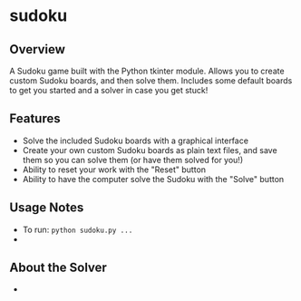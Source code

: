 # sudoku

## Overview

A Sudoku game built with the Python tkinter module. Allows you to create custom Sudoku boards, and then solve them. Includes some default boards to get you started and a solver in case you get stuck!

## Features

- Solve the included Sudoku boards with a graphical interface
- Create your own custom Sudoku boards as plain text files, and save them so you can solve them (or have them solved for you!)
- Ability to reset your work with the "Reset" button
- Ability to have the computer solve the Sudoku with the "Solve" button

## Usage Notes

- To run: `python sudoku.py ...`
- 

## About the Solver

- 

